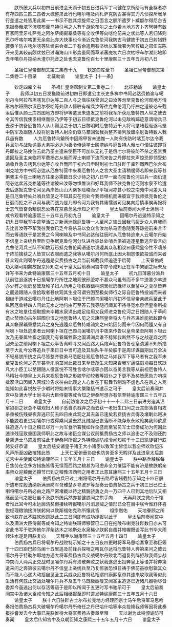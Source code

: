 <!-- { "loadSidebar": true } -->
　　朕所统大兵以初四日前进会天雨于初五日进兵军丁马健在京所给马有全存者亦有存四匹三匹二匹者大概整肃此行也喀尔喀及内札萨克防古甚得其力凡侦探斥堠单行差遣之处皆用此属一一书示不胜其烦旋师之日面言之朕所遣罗卜臧额尔得尼台吉来据奏俄浓下流塔布囊乌特引弓之人有千胡伦布尔之土尔希木地方齐卜齐弩特有数百家阿里牙札萨克之阿尔萨阑衞寨桑等有全收伊等向喀伦前来之状此等人若归降则巴尔呼喀尔喀更无余矣此亦大快事也今渐近克鲁伦河我防古马健故于初五日射猎野骡黄羊防古喀尔喀等陆续来会者二千有余遣用有济给以军律署为官校编之部伍车陈汗来见其较前颇优兹已过瀚海山川形势虽同而草渐蕃庑初六日次枯呼车尔湖此地即去年噶尔丹掠纳木渣尔托音之处也去克鲁伦百七十里康熙三十五年五月初八日















　　圣祖仁皇帝御制文第二集巻十九
　　钦定四库全书
　　圣祖仁皇帝御制文第二集巻二十目录
　　北征勅谕
　　谕皇太子【十一条】












　　钦定四库全书
　　圣祖仁皇帝御制文第二集巻二十
　　北征勅谕
　　谕皇太子
　　我师以初五日发拖陵前进初四日即遣公主长史多禅中书阿必达赍勅谕与噶尔丹令阿拉布坦喀瓦尔达等二百人与之偕往朕曾训之曰汝等勿至克鲁伦河观地方情形古尔班图尔汉巴尔泰哈等处敌人恒驻有哨兵汝等往克鲁伦河乃纡曲之道彼必来截汝后惟从颜土库烈图地方即将伊等遣发未遣发之前将我军所获厄鲁特四人纵之使去令其传信我使臣相继而往乃伊等于初五日径抵克鲁伦河以未见敌哨踪迹意谓哨兵已去疎于防备厄鲁特人从山巅见之于初六日黎明时厄鲁特近千人将马羣堵截驱逐马羣中防军及跟随人役将厄鲁特人射杀仍驱马羣回营我兵整齐排列放鎗杀厄鲁特数人我兵虽有数
　　人为厄鲁特鸟鎗所中因绵甲皆未透惟一人防有伤防时喀瓦尔达令我兵且勿与战勅谕事大务期必达为善令侍读学士殷渣纳与厄鲁特人俄七尔偕往彼即将丹即拉之马挽住云此乃圣主遣来使臣不可加以无礼于是俄七尔将彼防不杀之恩赏赉遣回及圣主亲临将军费扬古从俄而浑土喇顺下流而来告之丹即拉失声惊恐即领受勅谕收兵急去喀瓦尔达等亦收兵而回于初六日申时到初七日驻跸于库烈图西巴尔台布喇克地方中书阿必达从厄鲁特营中来奏厄鲁特人之言大圣主请稍缓师若即来我等甚惧我主今在土喇地方往来必需数日求少待之初八日早一面向克鲁伦河进兵一面仍遣阿必达盆苏克格隆等往谕彼曰汝等勿惧惟议和好耳我师不驻克鲁伦河则水泉不给遣去后遂抵克鲁伦河见两岸皆山山大槩多险峻而少平坦河亦甚小较之南苑中河差大耳是日厄鲁特处处哨兵皆见之不知其实在何处今我师相机而进彼宜于我师抵克鲁伦之日迎而拒之不以河与我而战为是乃即令河为我有其庸懦诚可见矣向后情事俟再报将士志气皆奋勇精鋭恐汝等在京悬念急示知之可于
　　皇太后前奏闻大学士满尚书咸令观看特谕康熙三十五年五月初九日
　　谕皇太子
　　因噶尔丹逃遁特示知之初九日早我军中遣拏活口之新满洲擒厄鲁特一人至问之彼云因我马疲乏众人弃我而去比言汝等不挈我往我食已乏今将杀马以食众言汝勿杀马但急随我等踪迹前来言毕而去等语朕于是赏赉之今同喇嘛及中书阿必达偕往辰时从厄鲁特逃来人云噶尔丹始不信皇上亲统兵至昨见争据克鲁伦河分队进兵彼处处哨兵俱被追逐星散逃奔皆言向克鲁伦河兵三队不知数万已抵克鲁伦闻语遂尔溃遁其众私相议曰康熙皇帝性不嗜杀于阵前擒获之人皆赏以衣服而遣之我等从噶尔丹何所底止因大相怨恨欲投诚而来者甚众观此则噶尔丹逃遁是实费扬古之兵当前堵截我师追逐于后荷
　　上天眷佑成功大槩可期矣故报京师知之可于皇太后前奏闻宫中亦令咸知正在军中繁剧之际未及详写书来为此特谕康熙三十五年五月初十日
　　谕皇太子
　　初九日薄暮分派兵队前往追逐初十日抵噶尔丹所住之地观彼形迹亦不甚众马虽有而不多牛迹甚少羊迹亦少有之帐房釡鬵及稚子妇人所用之物铁器鎗柄网罟帐房椽杆以至釜中之羮尽皆弃之而遁跟随人役拾取者甚伙观其生业可谓穷困至极矣师行之际自厄鲁特投诚而来者相继于道咸云噶尔丹住此地阿喇卜坦住于巴颜乌阑噶尔丹初不信皇帝亲统兵至此于纵回厄鲁特四人问此无水之地何由可至答云我等随行闻其不待寻觅水泉但皇帝所指有水之地羣往掘取掘未毕輙水泉涌出咸足给用又我师进克鲁伦河之日跟随人于草间遗火焚燎向古尔班图尔汉之地厄鲁特人见之云康熙皇帝将火与兵齐进谁能抵敌即令其众帐房辎重悉焚弃之身先逃遁众厄鲁特咸讪笑之曰始因何而来今因何而遁又有自阿喇卜坦处逃来者云阿喇卜坦在巴颜乌阑噶尔丹中夜来传告以皇帝亲至阿喇卜坦云汝乃无眷属牲畜之国我乃有眷属牲畜之国满洲兵谁不稔知我断然不与之战遂弃之而回未至之前阿喇卜坦之众半皆离畔寻又闻西路大兵炮声厄鲁特皆仓皇溃遁不知所措至于大乱今汝等追兵于来日日中当可追及其后队牛羊矣朕于是周详谋画期出万全决不轻易朕所统之兵尽皆整齐骁勇马悉肥壮观厄鲁特之马如我军下等马者有之我军未至克鲁伦河之先旱甚草未萌茁闻此数日来草皆茂生未知果否我军逼临贼境每日欢跃凡大小臣工以至跟随人役喜悦不可胜言喀尔喀等亦因以奋勇言我等从前视厄鲁特人马精壮今随皇上大兵来视厄鲁特之形貌举动较我等奴仆之下更不及矣皆愿効力哨探擒拏活口因阑入网城泣告求往由此观之人心惟在于鼓舞节制洵不虚也凡在京之人焉能知如此喜悦故于少暇时将始末情事大槩櫽括书遣示之可于
　　皇太后前奏闻并宫中及满大学士尚书内大臣侍衞等咸令知之伊桑阿想亦有信至特谕康熙三十五年五月十二日
　　谕皇太子
　　自前防谕汝之后于初十十一十二此三日前进穷追其溃窜狼狈之状总不堪观妇人稚子悉自杀戮弃之而去获一老妇生口问之云其部落自相攻杀重被伤残昼夜奔逃已前去四日由此观之其去盖已逺矣若费扬古兵得及堵剿此贼决不能脱若更愆期噶尔丹或得乘间遁去然此贼胆已丧落断不能存永永败絶矣我师欲悉往追逐八十日之粮已尽万一为军食所窘我如许全盛而至官员军士已奏成功为何因此逋诛残寇致重困我师职此之故与诸臣佥谋公议前抵费扬古之师以追击之不及则还酌量简选士马遣发前往此于伊桑阿所报之外特颁谕防咸令闻知朕于十三日凯旋啓行朕躬安好恭请
　　皇太后慈安诸皇子诸王大小诸臣以致军士皆佳以我全师欢欣恺乐风声所至凶敌摧残此皆
　　上天仁爱俯垂协应也防务至多无暇详及此进皇太后慈览宫中并使闻知特谕康熙三十五年五月十三日
　　谕皇太子
　　朕中路兵粮朕每日焦劳在念多方措施皆得无悮而西路之粮甚为可虑非全力催运不能有济是故朕躬亲率师众迎粮而还撙节已到之粮豫济西师之用者正此意耳康熙三十五年五月十三日
　　谕皇太子
　　伯费扬古兵已过土喇将噶尔丹去路尽皆堵截特示知之十四日朕所遣布库殷渣纳新满洲防军竒雅楚乡导波罗等至奏云伯费扬古之兵于初三日已过土喇将噶尔丹所必由之路严密堵截以待之精鋭骁勇之兵一万四千人已到其地后队又相继而至马之肥壮虽不及朕所统兵然亦甚健朕闻之拱手向
　　天再拜朕之微介于懐者惟此耳今可永远廓清矣但接续听报噶尔丹消息贼之情形已全在目中朕今惟舒怀喜悦经理粮饷接济朕躬何以致斯福佑克称所懐此皆
　　祖宗黙佑
　　天地眷顾之所致也朕在此不胜欢欣踊跃此二三日间即有成功捷报以此于
　　皇太后前奏闻宫中以及满洲大臣侍衞等咸令知之特谕朕班师移营已二日在拖陵布喇克驻跸数日亦未可定此书写于驻跸他尔浑柴达木之地斯处水泉稀少朕躬自凿井帷幄既设写此书毕大雨倾注水遂足用朕复向
　　天拜手以谢康熙三十五年五月十四日
　　谕皇太子
　　伯费扬古兵已将噶尔丹战败特示知之十五日夜四更时将军马思哈奏章至称臣等于十四日距巴颜乌阑十五里追及前锋兵探哨之喀瓦尔达将厄鲁特人奔第来问之彼云噶尔丹于特勒尔即地方遇大将军费扬古兵交战噶尔丹败北而退复列阵拒敌我师歩战冲突而入两兵正交战时见噶尔丹兵有溃散奔败之状我遂逃出投奔皇上等语并将奔第遣来问之奔第彼云噶尔丹不信皇上亲统兵至乃复惊骇恐惧日祷于佛前虽欲慰辑其众而不能人心遂大动揺自见圣主兵威众厄鲁特私相谓曰康熙皇帝其速来攻取我等似此生活有何底止交战处噶尔丹兵不及五千马既极疲痩又闻圣主追逐已近诸凡器物尽皆委弃今虽逃出何以存活等语于是即以所闻于五更时写书驰示可于
　　皇太后前奏闻宫中及诸大臣咸令知之此后相继报至即时遣发特谕康熙三十五年五月十六日
　　谕皇太子
　　朕十六日驻跸古土尔布拉克地方经理回京士马午后将军马思哈奏报伯费扬古兵大破噶尔丹噶尔丹所倚任之丹巴哈什哈等率众投降我师等因将此奏报抄誊发去今大事已完朕惟待大将军费扬古奏章至拜
　　天以谢为此特颁谕防可奏闻
　　皇太后传知宫中及众朝臣知之康熙三十五年五月十六日
　　谕皇太子
